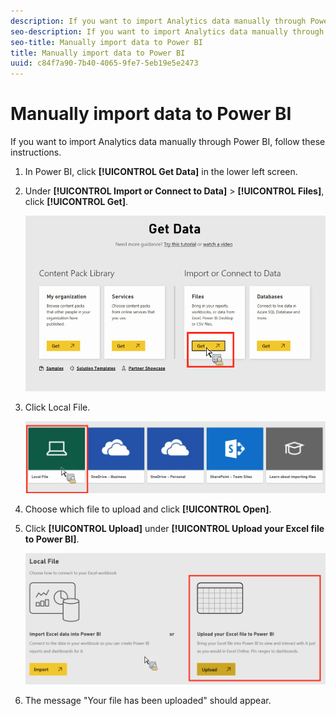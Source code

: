 ```yaml
---
description: If you want to import Analytics data manually through Power BI, follow these instructions.
seo-description: If you want to import Analytics data manually through Power BI, follow these instructions.
seo-title: Manually import data to Power BI
title: Manually import data to Power BI
uuid: c84f7a90-7b40-4065-9fe7-5eb19e5e2473
---
```


# Manually import data to Power BI

If you want to import Analytics data manually through Power BI, follow these instructions.

1. In Power BI, click **[!UICONTROL Get Data]** in the lower left screen.
1. Under **[!UICONTROL Import or Connect to Data]** > **[!UICONTROL Files]**, click **[!UICONTROL Get]**.

   ![](assets/get-data.png)

1. Click Local File.

   ![](assets/local-file.png)

1. Choose which file to upload and click **[!UICONTROL Open]**.
1. Click **[!UICONTROL Upload]** under **[!UICONTROL Upload your Excel file to Power BI]**.

   ![](assets/upload-excel-file.png)

1. The message "Your file has been uploaded" should appear.

